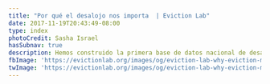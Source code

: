 ```yaml
---
title: "Por qué el desalojo nos importa  | Eviction Lab"
date: 2017-11-19T20:43:49-08:00
type: index
photoCredit: Sasha Israel
hasSubnav: true
description: Hemos construido la primera base de datos nacional de desalojos.
fbImage: 'https://evictionlab.org/images/og/eviction-lab-why-eviction-matters-fb.jpg'
twImage: 'https://evictionlab.org/images/og/eviction-lab-why-eviction-matters-tw.jpg'
---
```



